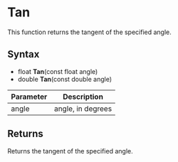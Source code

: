 # Tan #

This function returns the tangent of the specified angle.

## Syntax ##

- float **Tan**(const float angle)
- double **Tan**(const double angle)

| Parameter | Description |
| --- | --- |
| angle | angle, in degrees |

## Returns ##

Returns the tangent of the specified angle.